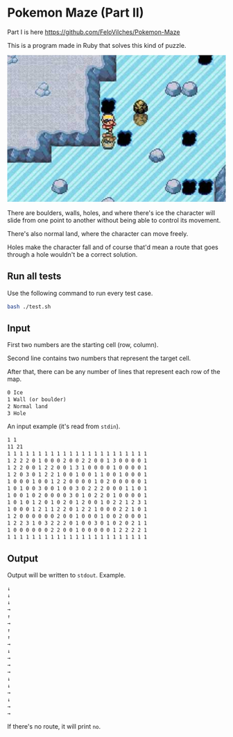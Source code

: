 # Pokemon Maze (Part II)

Part I is here https://github.com/FeloVilches/Pokemon-Maze

This is a program made in Ruby that solves this kind of puzzle.

![Ice field](icefield.jpg)

There are boulders, walls, holes, and where there's ice the character will slide from one point to another without being able to control its movement.

There's also normal land, where the character can move freely.

Holes make the character fall and of course that'd mean a route that goes through a hole wouldn't be a correct solution.

## Run all tests

Use the following command to run every test case.

```bash
bash ./test.sh
```

## Input

First two numbers are the starting cell (row, column).

Second line contains two numbers that represent the target cell.

After that, there can be any number of lines that represent each row of the map.

```
0 Ice
1 Wall (or boulder)
2 Normal land
3 Hole
```

An input example (it's read from `stdin`).

```
1 1
11 21
1 1 1 1 1 1 1 1 1 1 1 1 1 1 1 1 1 1 1 1 1 1 1
1 2 2 2 0 1 0 0 0 2 0 0 2 2 0 0 1 3 0 0 0 0 1
1 2 2 0 0 1 2 2 0 0 1 3 1 0 0 0 0 1 0 0 0 0 1
1 2 0 3 0 1 2 2 1 0 0 1 0 0 1 1 0 0 1 0 0 0 1
1 0 0 0 1 0 0 1 2 2 0 0 0 0 1 0 2 0 0 0 0 0 1
1 0 1 0 0 3 0 0 1 0 0 3 0 2 2 2 0 0 0 1 1 0 1
1 0 0 1 0 2 0 0 0 0 3 0 1 0 2 2 0 1 0 0 0 0 1
1 0 1 0 1 2 0 1 0 2 0 1 2 0 0 1 0 2 2 1 2 3 1
1 0 0 0 1 2 1 1 2 2 0 1 2 2 1 0 0 0 2 2 1 0 1
1 2 0 0 0 0 0 0 2 0 0 1 0 0 0 1 0 0 2 0 0 0 1
1 2 2 3 1 0 3 2 2 2 0 1 0 0 3 0 1 0 2 0 2 1 1
1 0 0 0 0 0 0 2 2 0 0 1 0 0 0 0 0 1 2 2 2 2 1
1 1 1 1 1 1 1 1 1 1 1 1 1 1 1 1 1 1 1 1 1 1 1
```

## Output

Output will be written to `stdout`. Example.

```
↓
↓
↓
→
↑
→
↑
↑
→
↓
→
→
→
↓
↓
→
↓
→
→
```

If there's no route, it will print `no`.
